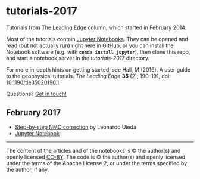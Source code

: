 # tutorials-2017

Tutorials from [The Leading Edge](http://library.seg.org/journal/leedff) column, which started in February 2014.

Most of the tutorials contain [Jupyter Notebooks](https://jupyter.org/). They can be opened and read (but not actually run) right here in GitHub, or you can install the Notebook software (e.g. with **`conda install jupyter`**), then clone this repo, and start a notebook server in the *tutorials-2017* directory.

For more in-depth hints on getting started, see Hall, M (2016). A user guide to the geophysical tutorials. _The Leading Edge_ **35** (2), 190–191, doi: [10.1190/tle35020190.1](http://library.seg.org/doi/abs/10.1190/tle35020190.1).

Questions? [Get in touch!](mailto:matt@agilegeoscience.com) 

## February 2017
- [Step-by-step NMO correction](http://library.seg.org/doi/abs/10.1190/tle36020179.1) by Leonardo Uieda
- [Jupyter Notebook](https://github.com/seg/tutorials-2017/blob/master/1702_Step_by_step_NMO/step-by-step-nmo.ipynb)

<hr />

The content of the articles and of the notebooks is © the author(s) and openly licensed [CC-BY](https://creativecommons.org/licenses/by/3.0/). The code is © the author(s) and openly licensed under the terms of the Apache License 2, or under the terms specified by the author, if any.
